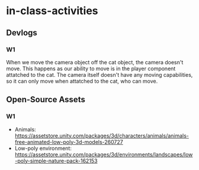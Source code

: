 # in-class-activities
## Devlogs
### W1
When we move the camera object off the cat object, the camera doesn't move. This happens as our ability to move is in the player component attatched to the cat. The camera itself doesn't have any moving capabilities, so it can only move when attatched to the cat, who can move.

## Open-Source Assets
### W1
- Animals: https://assetstore.unity.com/packages/3d/characters/animals/animals-free-animated-low-poly-3d-models-260727 
- Low-poly environment: https://assetstore.unity.com/packages/3d/environments/landscapes/low-poly-simple-nature-pack-162153 